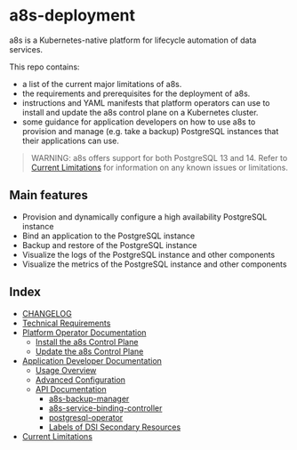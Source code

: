 # a8s-deployment

a8s is a Kubernetes-native platform for lifecycle automation of data services.

This repo contains:

- a list of the current major limitations of a8s.
- the requirements and prerequisites for the deployment of a8s.
- instructions and YAML manifests that platform operators can use to install and update the a8s
  control plane on a Kubernetes cluster.
- some guidance for application developers on how to use a8s to provision and manage (e.g. take a
backup) PostgreSQL instances that their applications can use.

> WARNING: a8s offers support for both PostgreSQL 13 and 14. Refer to [Current Limitations](docs/current_limitations.md)
for information on any known issues or limitations.

## Main features

- Provision and dynamically configure a high availability PostgreSQL instance
- Bind an application to the PostgreSQL instance
- Backup and restore of the PostgreSQL instance
- Visualize the logs of the PostgreSQL instance and other components
- Visualize the metrics of the PostgreSQL instance and other components

## Index

- [CHANGELOG](CHANGELOG.md)
- [Technical Requirements](docs/technical_requirements.md)
- [Platform Operator Documentation](docs/platform-operators/README.md)
  - [Install the a8s Control Plane](/docs/platform-operators/installing_framework.md#/install-the-a8s-control-plane)
  - [Update the a8s Control Plane](/docs/platform-operators/updating_framework.md)
- [Application Developer Documentation](docs/application-developers/README.md)
  - [Usage Overview](docs/application-developers/usage_overview.md)
  - [Advanced Configuration](/docs/application-developers/advanced_configuration.md)
  - [API Documentation](/docs/application-developers/api-documentation/README.md)
    - [a8s-backup-manager](/docs/application-developers/api-documentation/a8s-backup-manager)
    - [a8s-service-binding-controller](/docs/application-developers/api-documentation/a8s-service-binding-controller)
    - [postgresql-operator](/docs/application-developers/api-documentation/postgresql-operator)
    - [Labels of DSI Secondary Resources](/docs/application-developers/api-documentation/labels_secondary_dsi_objects.md)
- [Current Limitations](docs/current_limitations.md)

